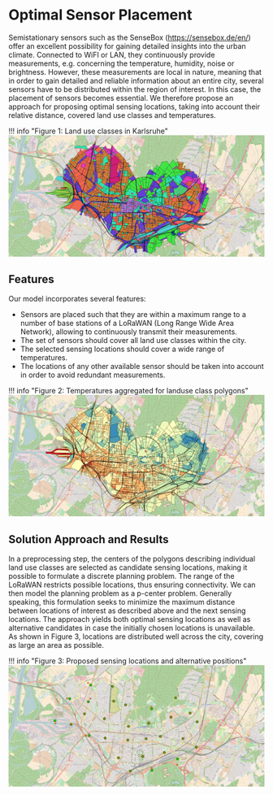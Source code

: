 # Optimal Sensor Placement

Semistationary sensors such as the SenseBox (https://sensebox.de/en/) offer an excellent possibility for gaining
detailed insights into the urban climate. Connected to WiFI or LAN, they continuously provide measurements, e.g.
concerning the temperature, humidity, noise or brightness. However, these measurements are local in nature, meaning that
in order to gain detailed and reliable information about an entire city, several sensors have to be distributed within
the region of interest. In this case, the placement of sensors becomes essential.  We therefore propose an approach for
proposing optimal sensing locations, taking into account their relative distance, covered land use classes and
temperatures.

!!! info "Figure 1: Land use classes in Karlsruhe"
    ![](landuse-classes.png)

## Features

Our model incorporates several features:

  -	Sensors are placed such that they are within a maximum range to a number of base stations of a LoRaWAN
    (Long Range Wide Area Network), allowing to continuously transmit their measurements.
  -	The set of sensors should cover all land use classes within the city.
  -	The selected sensing locations should cover a wide range of temperatures.
  -	The locations of any other available sensor should be taken into account in order to avoid redundant measurements.

!!! info "Figure 2: Temperatures aggregated for landuse class polygons"
    ![](temperatures.png)

## Solution Approach and Results

In a preprocessing step, the centers of the polygons describing individual land use classes are selected as candidate
sensing locations, making it possible to formulate a discrete planning problem. The range of the LoRaWAN restricts
possible locations, thus ensuring connectivity. We can then model the planning problem as a p-center problem. Generally
speaking, this formulation seeks to minimize the maximum distance between locations of interest as described above and
the next sensing locations.  The approach yields both optimal sensing locations as well as alternative candidates in
case the initially chosen locations is unavailable. As shown in Figure 3, locations are distributed well across the
city, covering as large an area as possible.

!!! info "Figure 3: Proposed sensing locations and alternative positions"
    ![](sensor-placement.png)
